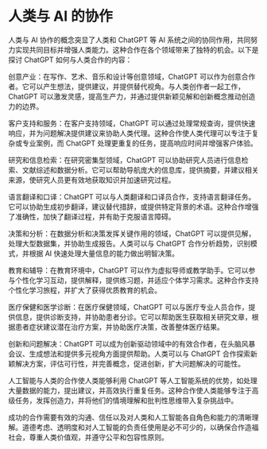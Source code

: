 



# 人类与 AI 的协作



人类与 AI 协作的概念突显了人类和 ChatGPT 等 AI 系统之间的协同作用，共同努力实现共同目标并增强人类能力。这种合作在各个领域带来了独特的机会。以下是探讨 ChatGPT 如何与人类合作的内容：

创意产业：在写作、艺术、音乐和设计等创意领域，ChatGPT 可以作为创意合作者。它可以产生想法，提供建议，并提供替代视角。与人类创作者一起工作，ChatGPT 可以激发灵感，提高生产力，并通过提供新颖见解和创新概念推动创造力的边界。

客户支持和服务：在客户支持领域，ChatGPT 可以通过处理常规查询，提供快速响应，并为问题解决提供建议来协助人类代理。这种合作使人类代理可以专注于复杂或专业案例，而 ChatGPT 处理更重复的任务，提高响应时间并增强客户体验。

研究和信息检索：在研究密集型领域，ChatGPT 可以协助研究人员进行信息检索、文献综述和数据分析。它可以帮助导航庞大的信息库，提供摘要，并建议相关来源，使研究人员更有效地获取知识并加速研究过程。

语言翻译和口译：ChatGPT 可以与人类翻译和口译员合作，支持语言翻译任务。它可以协助生成初步翻译，建议替代措辞，或提供特定背景的术语。这种合作增强了准确性，加快了翻译过程，并有助于克服语言障碍。

决策和分析：在数据分析和决策发挥关键作用的领域，ChatGPT 可以提供见解，处理大型数据集，并协助生成报告。人类可以与 ChatGPT 合作分析趋势，识别模式，并根据 AI 快速处理大量信息的能力做出明智决策。

教育和辅导：在教育环境中，ChatGPT 可以作为虚拟导师或教学助手。它可以参与个性化学习互动，提供解释，提供练习题，并适应个体学习需求。这种合作支持个性化学习旅程，并扩大了获得优质教育的机会。

医疗保健和医学诊断：在医疗保健领域，ChatGPT 可以与医疗专业人员合作，提供信息，提供诊断支持，并协助患者分诊。它可以帮助医生获取相关研究文章，根据患者症状建议潜在治疗方案，并协助医疗决策，改善整体医疗结果。

创新和问题解决：ChatGPT 可以成为创新驱动领域中的有效合作者，在头脑风暴会议、生成想法和提供多元视角方面提供帮助。人类可以与 ChatGPT 合作探索新颖解决方案，评估可行性，并完善概念，促进创新，扩大问题解决的可能性。

人工智能与人类的合作使人类能够利用 ChatGPT 等人工智能系统的优势，如处理大量数据的能力，提出建议，并高效执行重复任务。这种合作使人类能够专注于高级任务，发挥创造力，并将他们的情境理解和批判性思维带入复杂挑战中。

成功的合作需要有效的沟通、信任以及对人类和人工智能各自角色和能力的清晰理解。道德考虑、透明度和对人工智能的负责任使用是必不可少的，以确保合作造福社会，尊重人类价值观，并遵守公平和包容性原则。
